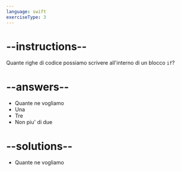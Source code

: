 ```yaml
---
language: swift
exerciseType: 3
---
```


# --instructions--

Quante righe di codice possiamo scrivere all'interno di un blocco `if`?

# --answers--

- Quante ne vogliamo
- Una
- Tre
- Non piu' di due

# --solutions--

- Quante ne vogliamo
